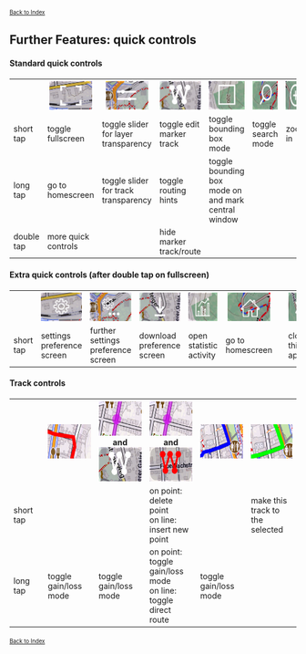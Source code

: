 <small><small>[Back to Index](../../../index.md)</small></small>

## Further Features: quick controls

#### Standard quick controls
<table>
<th width="80"> </th>
<th width="80"><img src="./ct1.png" width="75" height="50"></th>
<th width="80"><img src="./ct2.png" width="75" height="50"></th>
<th width="80"><img src="./ct3.png" width="75" height="50"></th>
<th width="80"><img src="./ct4.png" width="75" height="50"></th>
<th width="80"><img src="./ct5.png" width="75" height="50"></th>
<th width="80"><img src="./ct6.png" width="75" height="50"></th>
<th width="80"><img src="./ct7.png" width="75" height="50"></th>

<tr>
    <td>short tap</td>
    <td>toggle fullscreen</td>
    <td>toggle slider for layer transparency</td>
    <td>toggle edit marker track</td>
    <td>toggle bounding box mode</td>
    <td>toggle search mode</td>
    <td>zoom in</td>
    <td>zoom out</td>
</tr>
<tr>
    <td>long tap</td>
    <td>go to homescreen</td>
    <td>toggle slider for track transparency</td>
    <td>toggle routing hints</td>
    <td>toggle bounding box mode on and mark central window</td>
    <td> </td>
    <td> </td>
    <td> </td>
</tr>
<tr>
    <td>double tap</td>
    <td>more quick controls</td>
    <td> </td>
    <td>hide marker track/route</td>
    <td> </td>
    <td> </td>
    <td> </td>
    <td> </td>
</tr>
</table>

#### Extra quick controls (after double tap on fullscreen)
<table>
<th width="80"> </th>
<th width="80"><img src="./ec1.png" width="75" height="50"></th>
<th width="80"><img src="./ec2.png" width="75" height="50"></th>
<th width="80"><img src="./ec3.png" width="75" height="50"></th>
<th width="80"><img src="./ec4.png" width="75" height="50"></th>
<th width="80"><img src="./ec5.png" width="75" height="50"></th>
<th width="80"><img src="./ec6.png" width="75" height="50"></th>
<th width="80"><img src="./ec7.png" width="75" height="50"></th>

<tr>
    <td>short tap</td>
    <td>settings preference screen</td>
    <td>further settings preference screen</td>
    <td>download preference screen</td>
    <td>open statistic activity</td>
    <td>go to homescreen</td>
    <td> </td>
    <td>close this app</td>
</tr>
</table>


####  Track controls
<table>
<th width="80"> </th>
<th width="118"><img src="./RTL.png" width="90" height="60"></th>
<th width="118"><img src="./RoTL.png" width="90" height="60"> and <img src="./ct3.png" width="90" height="60"></th>
<th width="118"><img src="./RoTL.png" width="90" height="60"> and <img src="./ct3a.png" width="90" height="60"></th>
<th width="118"><img src="./STL.png" width="90" height="60"></th>
<th width="118"><img src="./ATL.png" width="90" height="60"></th>

<tr>
    <td>short tap</td>
    <td> </td>
    <td> </td>
    <td>on point: delete point<br/>on line: insert new point </td>
    <td> </td>
    <td>make this track to the selected</td>
</tr>
<tr>
    <td>long tap</td>
    <td>toggle gain/loss mode</td>
    <td>toggle gain/loss mode </td>
    <td>on point: toggle gain/loss mode<br/>on line: toggle direct route </td>
    <td>toggle gain/loss mode</td>
    <td> </td>
</tr>
</table>



 <small><small>[Back to Index](../../../index.md)</small></small>


